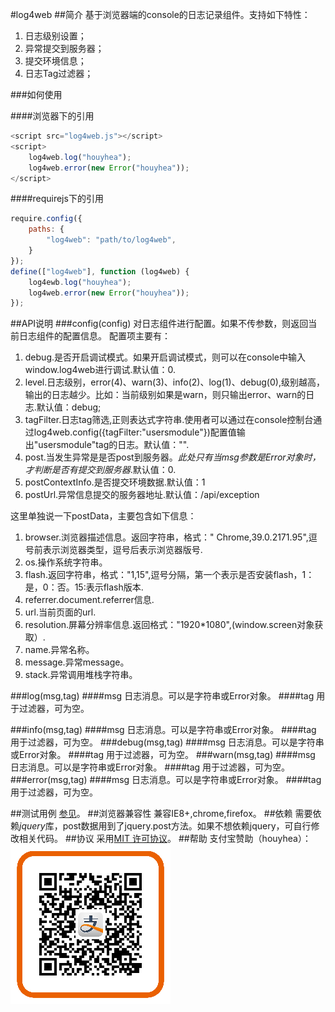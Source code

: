 #log4web
##简介
基于浏览器端的console的日志记录组件。支持如下特性：

1. 日志级别设置；
2. 异常提交到服务器；
3. 提交环境信息；
4. 日志Tag过滤器；

###如何使用


####浏览器下的引用
```js
<script src="log4web.js"></script>
<script>
    log4web.log("houyhea");
    log4web.error(new Error("houyhea"));
</script>
```
####requirejs下的引用
```js
require.config({
    paths: {
        "log4web": "path/to/log4web",
    }
});
define(["log4web"], function (log4web) {
    log4ewb.log("houyhea");
    log4web.error(new Error("houyhea"));
});
```

##API说明
###config(config)
对日志组件进行配置。如果不传参数，则返回当前日志组件的配置信息。
配置项主要有：

1. debug.是否开启调试模式。如果开启调试模式，则可以在console中输入window.log4web进行调试.默认值：0.
2. level.日志级别，error(4)、warn(3)、info(2)、log(1)、debug(0),级别越高，输出的日志越少。比如：当前级别如果是warn，则只输出error、warn的日志.默认值：debug;
3. tagFilter.日志tag筛选,正则表达式字符串.使用者可以通过在console控制台通过log4web.config({tagFilter:"usersmodule"})配置值输出"usersmodule"tag的日志。默认值："".
4. post.当发生异常是是否post到服务器。*此处只有当msg参数是Error对象时，才判断是否有提交到服务器*.默认值：0.
5. postContextInfo.是否提交环境数据.默认值：1
6. postUrl.异常信息提交的服务器地址.默认值：/api/exception

这里单独说一下postData，主要包含如下信息：

1. browser.浏览器描述信息。返回字符串，格式：" Chrome,39.0.2171.95",逗号前表示浏览器类型，逗号后表示浏览器版号.
2. os.操作系统字符串。
3. flash.返回字符串，格式："1,15",逗号分隔，第一个表示是否安装flash，1：是，0：否。15:表示flash版本.
4. referrer.document.referrer信息.
5. url.当前页面的url.
6. resolution.屏幕分辨率信息.返回格式："1920*1080",(window.screen对象获取）.
7. name.异常名称。
8. message.异常message。
9. stack.异常调用堆栈字符串。

###log(msg,tag)
####msg
日志消息。可以是字符串或Error对象。
####tag
用于过滤器，可为空。

###info(msg,tag)
####msg
日志消息。可以是字符串或Error对象。
####tag
用于过滤器，可为空。
###debug(msg,tag)
####msg
日志消息。可以是字符串或Error对象。
####tag
用于过滤器，可为空。
###warn(msg,tag)
####msg
日志消息。可以是字符串或Error对象。
####tag
用于过滤器，可为空。
###error(msg,tag)
####msg
日志消息。可以是字符串或Error对象。
####tag
用于过滤器，可为空。


##测试用例
[参见](https://github.com/houyhea/log4web/blob/master/test/unitTest.html)。
##浏览器兼容性
兼容IE8+,chrome,firefox。
##依赖
需要依赖*jquery*库，post数据用到了jquery.post方法。如果不想依赖jquery，可自行修改相关代码。
##协议
采用[MIT 许可协议](https://github.com/houyhea/log4web/blob/master/LICENSE)。
##帮助
支付宝赞助（houyhea）：  
![赞助](https://raw.githubusercontent.com/houyhea/lab/master/alipayqrcode.png)
